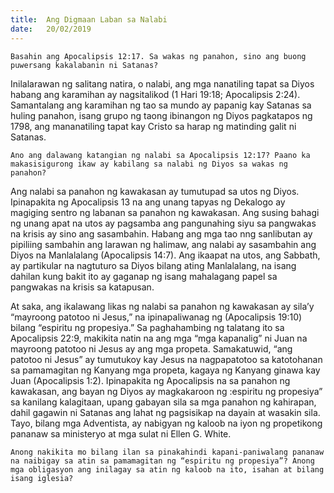 ```yaml
---
title:  Ang Digmaan Laban sa Nalabi
date:   20/02/2019
---
```


`Basahin ang Apocalipsis 12:17. Sa wakas ng panahon, sino ang buong puwersang kakalabanin ni Satanas?`

Inilalarawan ng salitang natira, o nalabi, ang mga nanatiling tapat sa Diyos habang ang karamihan ay nagsitalikod (1 Hari 19:18; Apocalipsis 2:24). Samantalang ang karamihan ng tao sa mundo ay papanig kay Satanas sa huling panahon, isang grupo ng taong ibinangon ng Diyos pagkatapos ng 1798, ang mananatiling tapat kay Cristo sa harap ng matinding galit ni Satanas.

`Ano ang dalawang katangian ng nalabi sa Apocalipsis 12:17? Paano ka makasisigurong ikaw ay kabilang sa nalabi ng Diyos sa wakas ng panahon?`

Ang nalabi sa panahon ng kawakasan ay tumutupad sa utos ng Diyos. Ipinapakita ng Apocalipsis 13 na ang unang tapyas ng Dekalogo ay magiging sentro ng labanan sa panahon ng kawakasan. Ang susing bahagi ng unang apat na utos ay pagsamba ang pangunahing siyu sa pangwakas na krisis ay sino ang sasambahin. Habang ang mga tao nng sanlibutan ay pipiliing sambahin ang larawan ng halimaw, ang nalabi ay sasambahin ang Diyos na Manlalalang (Apocalipsis 14:7). Ang ikaapat na utos, ang Sabbath, ay partikular na nagtuturo sa Diyos bilang ating Manlalalang, na isang dahilan kung bakit ito ay gaganap ng isang mahalagang papel sa pangwakas na krisis sa katapusan.

At saka, ang ikalawang likas ng nalabi sa panahon ng kawakasan ay sila’y “mayroong patotoo ni Jesus,” na ipinapaliwanag ng (Apocalipsis 19:10) bilang “espiritu ng propesiya.” Sa paghahambing ng talatang ito sa Apocalipsis 22:9, makikita natin na ang mga “mga kapanalig” ni Juan na mayroong patotoo ni Jesus ay ang mga propeta. Samakatuwid, “ang patotoo ni Jesus” ay tumutukoy kay Jesus na nagpapatotoo sa katotohanan sa pamamagitan ng Kanyang mga propeta, kagaya ng Kanyang ginawa kay Juan (Apocalipsis 1:2). Ipinapakita ng Apocalipsis na sa panahon ng kawakasan, ang bayan ng Diyos ay magkakaroon ng :espiritu ng propesiya” sa kanilang kalagitaan, upang gabayan sila sa mga panahon ng kahirapan, dahil gagawin ni Satanas ang lahat ng pagsisikap na dayain at wasakin sila. Tayo, bilang mga Adventista, ay nabigyan ng kaloob na iyon ng propetikong pananaw sa ministeryo at mga sulat ni Ellen G. White.

`Anong nakikita mo bilang ilan sa pinakahindi kapani-paniwalang pananaw na naibigay sa atin sa pamamagitan ng “espiritu ng propesiya”? Anong mga obligasyon ang inilagay sa atin ng kaloob na ito, isahan at bilang isang iglesia?`